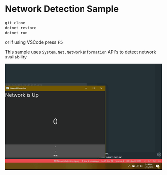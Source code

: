# Network Detection Sample

```
git clone 
dotnet restore
dotnet run
```

or if using VSCode press <kbd>F5</kbd>

This sample uses `System.Net.NetworkInformation` API's to detect network availability

![Network Detection](./networkdetection.gif)